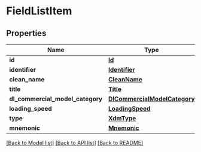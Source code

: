 # FieldListItem

## Properties
Name | Type | Description | Notes
------------ | ------------- | ------------- | -------------
**id** | [**Id**](Id.md) |  | 
**identifier** | [**Identifier**](Identifier.md) |  | 
**clean_name** | [**CleanName**](CleanName.md) |  | 
**title** | [**Title**](Title.md) |  | 
**dl_commercial_model_category** | [**DlCommercialModelCategory**](DlCommercialModelCategory.md) |  | 
**loading_speed** | [**LoadingSpeed**](LoadingSpeed.md) |  | [optional] 
**type** | [**XdmType**](XdmType.md) |  | 
**mnemonic** | [**Mnemonic**](Mnemonic.md) |  | 

[[Back to Model list]](../README.md#documentation-for-models) [[Back to API list]](../README.md#documentation-for-api-endpoints) [[Back to README]](../README.md)

